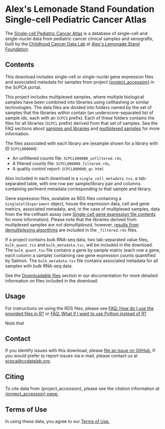 # Alex's Lemonade Stand Foundation Single-cell Pediatric Cancer Atlas

The [Single-cell Pediatric Cancer Atlas](https://scpca.alexslemonade.org) is a database of single-cell and single-nuclei data from pediatric cancer clinical samples and xenografts, built by the [Childhood Cancer Data Lab](https://www.ccdatalab.org/) at [Alex's Lemonade Stand Foundation](https://www.alexslemonade.org/).

## Contents

This download includes single-cell or single-nuclei gene expression files and associated metadata for samples from project [{project_accession}]({project_url}) in the ScPCA portal.

This project includes multiplexed samples, where multiple biological samples have been combined into libraries using cellhashing or similar technologies.
The data files are divided into folders named by the set of samples that the libraries within contain (an underscore-separated list of sample ids, each with an `SCPCS` prefix).
Each of these folders contains the files for all libraries (`SCPCL` prefix) derived from that set of samples.
See the FAQ sections about [samples and libraries](https://scpca.readthedocs.io/en/latest/faq.html#what-is-the-difference-between-samples-and-libraries) and [multiplexed samples](https://scpca.readthedocs.io/en/latest/faq.html#what-is-a-multiplexed-sample) for more information.

The files associated with each library are (example shown for a library with ID `SCPCL000000`):
- An unfiltered counts file: `SCPCL000000_unfiltered.rds`,
- A filtered counts file: `SCPCL000000_filtered.rds`,
- A quality control report: `SCPCL000000_qc.html`

Also included in each download is a `single_cell_metadata.tsv`, a tab-separated table, with one row per sample/library pair and columns containing pertinent metadata corresponding to that sample and library.

Gene expression files, available as RDS files containing a `SingleCellExperiment` object, house the expression data, cell and gene metrics, associated metadata, and, in the case of multiplexed samples, data from the the cellhash assay (see [Single-cell gene expression file contents](https://scpca.readthedocs.io/en/latest/sce_file_contents.html) for more information).
Please note that the libraries derived from multiplexed samples are _not demultiplexed_, however, [results from demultiplexing algorithms](https://scpca.readthedocs.io/en/latest/sce_file_contents.html#additional-singlecellexperiment-components-for-multiplexed-libraries) are included in the `_filtered.rds` files.

If a project contains bulk RNA-seq data, two tab-separated value files, `bulk_quant.tsv` and `bulk_metadata.tsv`, will be included in the download.
The `bulk_quant.tsv` file contains a gene by sample matrix (each row a gene, each column a sample) containing raw gene expression counts quantified by Salmon.
The `bulk_metadata.tsv` file contains associated metadata for all samples with bulk RNA-seq data.

See the [Downloadable files](https://scpca.readthedocs.io/en/latest/download_files.html) section in our documentation for more detailed information on files included in the download.

## Usage

For instructions on using the RDS files, please see [FAQ: How do I use the provided files in R?](https://scpca.readthedocs.io/en/latest/faq.html#how-do-i-use-the-provided-rds-files-in-r) or [FAQ: What if I want to use Python instead of R?](https://scpca.readthedocs.io/en/latest/faq.html#what-if-i-want-to-use-python-instead-of-r)

Note that

## Contact

If you identify issues with this download, please [file an issue on GitHub.](https://github.com/AlexsLemonade/scpca-portal/issues/new) If you would prefer to report issues via e-mail, please contact us at [scpca@ccdatalab.org](mailto:scpca@ccdatalab.org).

## Citing

To cite data from {project_accession}, please see the citation information at [{project_accession} page.]({project_url})

## Terms of Use

In using these data, you agree to our [Terms of Use.](https://scpca.alexslemonade.org/terms-of-use)
